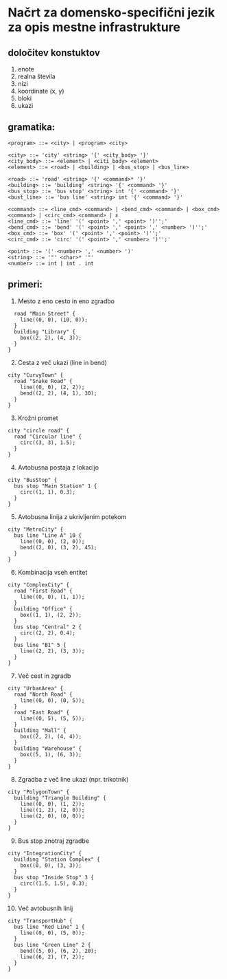 # Načrt za domensko-specifični jezik za opis mestne infrastrukture

## določitev konstuktov

1. enote
2. realna števila
3. nizi
4. koordinate (x, y)
5. bloki
6. ukazi

## gramatika:

```
<program> ::= <city> | <program> <city>

<city> ::= 'city' <string> '{' <city_body> '}'
<city_body> ::= <element> | <citi_body> <element>
<element> ::= <road> | <building> | <bus_stop> | <bus_line>

<road> ::= 'road' <string> '{' <command>* '}'
<building> ::= 'building' <string> '{' <command> '}'
<bus_stop> ::= 'bus stop' <string> int '{' <command> '}'
<bust_line> ::= 'bus line' <string> int '{' <command> '}'

<command> ::= <line_cmd> <command> | <bend_cmd> <command> | <box_cmd> <command> | <circ_cmd> <command> | ε
<line_cmd> ::= 'line' '(' <point> ',' <point> ')'';'
<bend_cmd> ::= 'bend' '(' <point> ',' <point> ',' <number> ')'';'
<box_cmd> ::= 'box' '(' <point> ',' <point> ')'';'
<circ_cmd> ::= 'circ' '(' <point> ',' <number> ')'';'

<point> ::= '(' <number> ',' <number> ')'
<string> ::= '"' <char>* '"'
<number> ::= int | int . int
```

## primeri:

1. Mesto z eno cesto in eno zgradbo
```city "TestCity" {
  road "Main Street" {
    line((0, 0), (10, 0));
  }
  building "Library" {
    box((2, 2), (4, 3));
  }
}
```

2. Cesta z več ukazi (line in bend)
```
city "CurvyTown" {
  road "Snake Road" {
    line((0, 0), (2, 2));
    bend((2, 2), (4, 1), 30);
  }
}
```

3. Krožni promet
```
city "circle road" {
  road "Circular line" {
    circ((3, 3), 1.5);
  }
}
```

4. Avtobusna postaja z lokacijo
```
city "BusStop" {
  bus stop "Main Station" 1 {
    circ((1, 1), 0.3);
  }
}
```

5. Avtobusna linija z ukrivljenim potekom
```
city "MetroCity" {
  bus line "Line A" 10 {
    line((0, 0), (2, 0));
    bend((2, 0), (3, 2), 45);
  }
}
```
6. Kombinacija vseh entitet
```
city "ComplexCity" {
  road "First Road" {
    line((0, 0), (1, 1));
  }
  building "Office" {
    box((1, 1), (2, 2));
  }
  bus stop "Central" 2 {
    circ((2, 2), 0.4);
  }
  bus line "B1" 5 {
    line((2, 2), (3, 3));
  }
}
```

7. Več cest in zgradb
```
city "UrbanArea" {
  road "North Road" {
    line((0, 0), (0, 5));
  }
  road "East Road" {
    line((0, 5), (5, 5));
  }
  building "Mall" {
    box((2, 2), (4, 4));
  }
  building "Warehouse" {
    box((5, 1), (6, 3));
  }
}
```

8. Zgradba z več line ukazi (npr. trikotnik)
```
city "PolygonTown" {
  building "Triangle Building" {
    line((0, 0), (1, 2));
    line((1, 2), (2, 0));
    line((2, 0), (0, 0));
  }
}
```
9. Bus stop znotraj zgradbe
```
city "IntegrationCity" {
  building "Station Complex" {
    box((0, 0), (3, 3));
  }
  bus stop "Inside Stop" 3 {
    circ((1.5, 1.5), 0.3);
  }
}
```

10. Več avtobusnih linij
```
city "TransportHub" {
  bus line "Red Line" 1 {
    line((0, 0), (5, 0));
  }
  bus line "Green Line" 2 {
    bend((5, 0), (6, 2), 20);
    line((6, 2), (7, 2));
  }
}
```